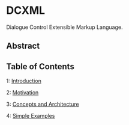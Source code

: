 # DCXML
Dialogue Control Extensible Markup Language.

## Abstract

## Table of Contents

1: [Introduction](https://github.com/yanzhitech/DCXML/edit/master/README.md)

2: [Motivation](https://github.com/yanzhitech/DCXML/edit/master/README.md)

3: [Concepts and Architecture](https://github.com/yanzhitech/DCXML/edit/master/README.md)

4: [Simple Examples](https://github.com/yanzhitech/DCXML/edit/master/README.md)



